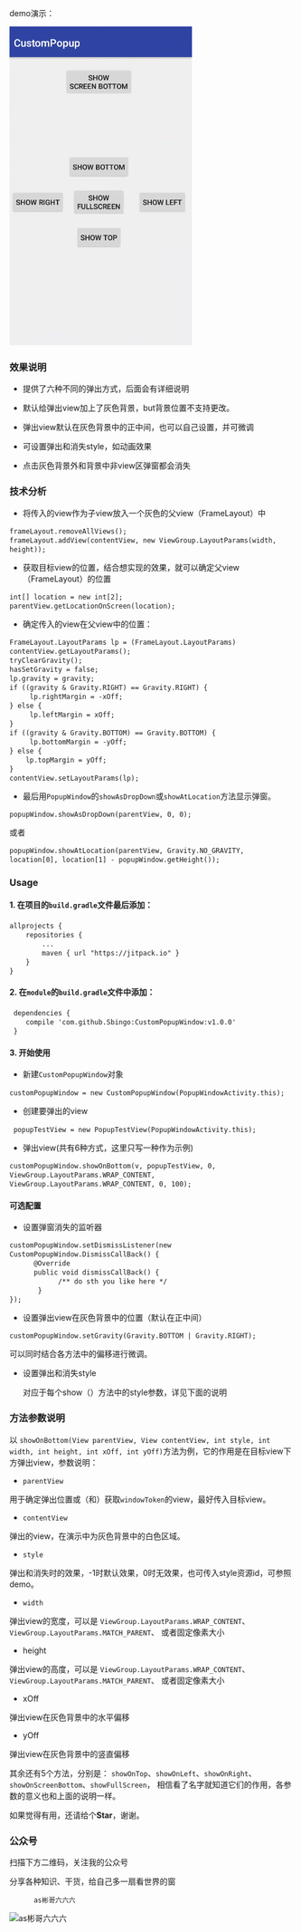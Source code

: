 demo演示：

![](https://github.com/Sbingo/CustomPopupWindow/raw/master/gif/custom_popup_window.gif) 
### 效果说明

 - 提供了六种不同的弹出方式，后面会有详细说明

 - 默认给弹出view加上了灰色背景，but背景位置不支持更改。
 
 - 弹出view默认在灰色背景中的正中间，也可以自己设置，并可微调
 
 - 可设置弹出和消失style，如动画效果
 
 - 点击灰色背景外和背景中非view区弹窗都会消失
### 技术分析

 - 将传入的view作为子view放入一个灰色的父view（FrameLayout）中

```
frameLayout.removeAllViews();
frameLayout.addView(contentView, new ViewGroup.LayoutParams(width, height));
```

 - 获取目标view的位置，结合想实现的效果，就可以确定父view（FrameLayout）的位置
 
```
int[] location = new int[2];
parentView.getLocationOnScreen(location);
```

 - 确定传入的view在父view中的位置：

```
FrameLayout.LayoutParams lp = (FrameLayout.LayoutParams) contentView.getLayoutParams();
tryClearGravity();
hasSetGravity = false;
lp.gravity = gravity;
if ((gravity & Gravity.RIGHT) == Gravity.RIGHT) {
     lp.rightMargin = -xOff;
} else {
     lp.leftMargin = xOff;
}
if ((gravity & Gravity.BOTTOM) == Gravity.BOTTOM) {
     lp.bottomMargin = -yOff;
} else {
    lp.topMargin = yOff;
}
contentView.setLayoutParams(lp);
```

 - 最后用`PopupWindow`的`showAsDropDown`或`showAtLocation`方法显示弹窗。
 
```
popupWindow.showAsDropDown(parentView, 0, 0);
```
或者

```
popupWindow.showAtLocation(parentView, Gravity.NO_GRAVITY, location[0], location[1] - popupWindow.getHeight());
```

### Usage

#### **1.**   在项目的`build.gradle`文件最后添加：

```
allprojects {
    repositories {
        ...
        maven { url "https://jitpack.io" }
    }
}
```
#### **2.** 在`module`的`build.gradle`文件中添加：

   

```
 dependencies {
    compile 'com.github.Sbingo:CustomPopupWindow:v1.0.0'
 }
```
#### **3.** 开始使用

 - 新建`CustomPopupWindow`对象
 
  `customPopupWindow = new CustomPopupWindow(PopupWindowActivity.this);`
  
 - 创建要弹出的view
 
 ` popupTestView = new PopupTestView(PopupWindowActivity.this);`
 - 弹出view(共有6种方式，这里只写一种作为示例)
```
customPopupWindow.showOnBottom(v, popupTestView, 0, ViewGroup.LayoutParams.WRAP_CONTENT, ViewGroup.LayoutParams.WRAP_CONTENT, 0, 100);
```
#### 可选配置

 - 设置弹窗消失的监听器
 

```
customPopupWindow.setDismissListener(new CustomPopupWindow.DismissCallBack() {
      @Override
      public void dismissCallBack() {
            /** do sth you like here */
       }
});
```

  - 设置弹出view在灰色背景中的位置（默认在正中间）
  

```
customPopupWindow.setGravity(Gravity.BOTTOM | Gravity.RIGHT);
```
   可以同时结合各方法中的偏移进行微调。

 - 设置弹出和消失style

	对应于每个show（）方法中的style参数，详见下面的说明
### 方法参数说明
以 `showOnBottom(View parentView, View contentView, int style, int width, int height, int xOff, int yOff)`方法为例，它的作用是在目标view下方弹出view，参数说明：

 - `parentView` 
 
  用于确定弹出位置或（和）获取`windowToken`的view，最好传入目标view。
  
 - `contentView` 
  
 弹出的view，在演示中为灰色背景中的白色区域。
 - `style ` 
 
 弹出和消失时的效果，-1时默认效果，0时无效果，也可传入style资源id，可参照demo。
 
 - `width` 
 
 弹出view的宽度，可以是
 `ViewGroup.LayoutParams.WRAP_CONTENT`、
 `ViewGroup.LayoutParams.MATCH_PARENT`、
或者固定像素大小

 - height
 
  弹出view的高度，可以是
 `ViewGroup.LayoutParams.WRAP_CONTENT`、
 `ViewGroup.LayoutParams.MATCH_PARENT`、
或者固定像素大小

 - xOff
 
 弹出view在灰色背景中的水平偏移
 - yOff
 
 弹出view在灰色背景中的竖直偏移

其余还有5个方法，分别是：
`showOnTop`、`showOnLeft`、`showOnRight`、`showOnScreenBottom`、`showFullScreen`，
相信看了名字就知道它们的作用，各参数的意义也和上面的说明一样。

如果觉得有用，还请给个**Star**，谢谢。

### 公众号
扫描下方二维码，关注我的公众号 

分享各种知识、干货，给自己多一扇看世界的窗
    
          as彬哥六六六
![as彬哥六六六](https://s2.ax1x.com/2019/03/22/A8dPfA.jpg)
